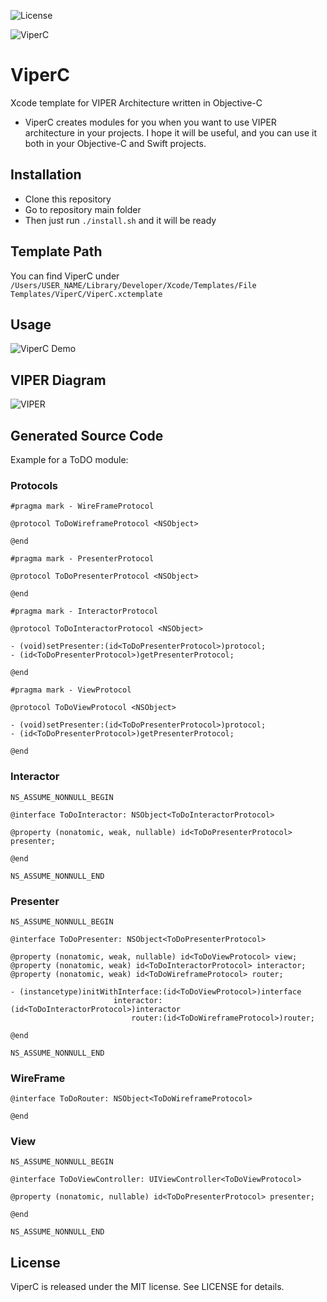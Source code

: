 ![License](https://img.shields.io/dub/l/vibe-d.svg)

![ViperC](https://github.com/abdullahselek/ViperC/blob/master/images/viperc_header.png)

# ViperC
Xcode template for VIPER Architecture written in Objective-C

- ViperC creates modules for you when you want to use VIPER architecture in your projects. I hope it will be useful, and you can use it both in your Objective-C and Swift projects.

## Installation

- Clone this repository
- Go to repository main folder
- Then just run ```./install.sh``` and it will be ready

## Template Path

You can find ViperC under ```/Users/USER_NAME/Library/Developer/Xcode/Templates/File Templates/ViperC/ViperC.xctemplate```

## Usage

![ViperC Demo](https://github.com/abdullahselek/ViperC/blob/master/images/demo.gif)


## VIPER Diagram

![VIPER](https://github.com/abdullahselek/ViperC/blob/master/images/viper.png)

## Generated Source Code

Example for a ToDO module:

### Protocols

```
#pragma mark - WireFrameProtocol

@protocol ToDoWireframeProtocol <NSObject>

@end

#pragma mark - PresenterProtocol

@protocol ToDoPresenterProtocol <NSObject>

@end

#pragma mark - InteractorProtocol

@protocol ToDoInteractorProtocol <NSObject>

- (void)setPresenter:(id<ToDoPresenterProtocol>)protocol;
- (id<ToDoPresenterProtocol>)getPresenterProtocol;

@end

#pragma mark - ViewProtocol

@protocol ToDoViewProtocol <NSObject>

- (void)setPresenter:(id<ToDoPresenterProtocol>)protocol;
- (id<ToDoPresenterProtocol>)getPresenterProtocol;

@end
```

### Interactor

```
NS_ASSUME_NONNULL_BEGIN

@interface ToDoInteractor: NSObject<ToDoInteractorProtocol>

@property (nonatomic, weak, nullable) id<ToDoPresenterProtocol> presenter;

@end

NS_ASSUME_NONNULL_END
```

### Presenter

```
NS_ASSUME_NONNULL_BEGIN

@interface ToDoPresenter: NSObject<ToDoPresenterProtocol>

@property (nonatomic, weak, nullable) id<ToDoViewProtocol> view;
@property (nonatomic, weak) id<ToDoInteractorProtocol> interactor;
@property (nonatomic, weak) id<ToDoWireframeProtocol> router;

- (instancetype)initWithInterface:(id<ToDoViewProtocol>)interface
                       interactor:(id<ToDoInteractorProtocol>)interactor
                           router:(id<ToDoWireframeProtocol>)router;

@end

NS_ASSUME_NONNULL_END
```

### WireFrame

```
@interface ToDoRouter: NSObject<ToDoWireframeProtocol>

@end
```

### View

```
NS_ASSUME_NONNULL_BEGIN

@interface ToDoViewController: UIViewController<ToDoViewProtocol>

@property (nonatomic, nullable) id<ToDoPresenterProtocol> presenter;

@end

NS_ASSUME_NONNULL_END
```

## License

ViperC is released under the MIT license. See LICENSE for details.